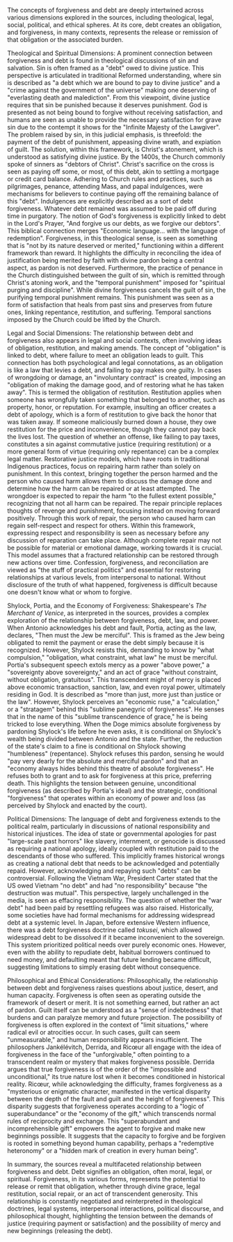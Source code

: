 The concepts of forgiveness and debt are deeply intertwined across various dimensions explored in the sources, including theological, legal, social, political, and ethical spheres. At its core, debt creates an obligation, and forgiveness, in many contexts, represents the release or remission of that obligation or the associated burden.

Theological and Spiritual Dimensions: A prominent connection between forgiveness and debt is found in theological discussions of sin and salvation. Sin is often framed as a "debt" owed to divine justice. This perspective is articulated in traditional Reformed understanding, where sin is described as "a debt which we are bound to pay to divine justice" and a "crime against the government of the universe" making one deserving of "everlasting death and malediction". From this viewpoint, divine justice requires that sin be punished because it deserves punishment. God is presented as not being bound to forgive without receiving satisfaction, and humans are seen as unable to provide the necessary satisfaction for grave sin due to the contempt it shows for the "Infinite Majesty of the Lawgiver". The problem raised by sin, in this judicial emphasis, is threefold: the payment of the debt of punishment, appeasing divine wrath, and expiation of guilt. The solution, within this framework, is Christ's atonement, which is understood as satisfying divine justice. By the 1400s, the Church commonly spoke of sinners as "debtors of Christ". Christ's sacrifice on the cross is seen as paying off some, or most, of this debt, akin to settling a mortgage or credit card balance. Adhering to Church rules and practices, such as pilgrimages, penance, attending Mass, and papal indulgences, were mechanisms for believers to continue paying off the remaining balance of this "debt". Indulgences are explicitly described as a sort of debt forgiveness. Whatever debt remained was assumed to be paid off during time in purgatory. The notion of God's forgiveness is explicitly linked to debt in the Lord's Prayer, "And forgive us our debts, as we forgive our debtors". This biblical connection merges "Economic language... with the language of redemption". Forgiveness, in this theological sense, is seen as something that is "not by its nature deserved or merited," functioning within a different framework than reward. It highlights the difficulty in reconciling the idea of justification being merited by faith with divine pardon being a central aspect, as pardon is not deserved. Furthermore, the practice of penance in the Church distinguished between the guilt of sin, which is remitted through Christ's atoning work, and the "temporal punishment" imposed for "spiritual purging and discipline". While divine forgiveness cancels the guilt of sin, the purifying temporal punishment remains. This punishment was seen as a form of satisfaction that heals from past sins and preserves from future ones, linking repentance, restitution, and suffering. Temporal sanctions imposed by the Church could be lifted by the Church.

Legal and Social Dimensions: The relationship between debt and forgiveness also appears in legal and social contexts, often involving ideas of obligation, restitution, and making amends. The concept of "obligation" is linked to debt, where failure to meet an obligation leads to guilt. This connection has both psychological and legal connotations, as an obligation is like a law that levies a debt, and failing to pay makes one guilty. In cases of wrongdoing or damage, an "involuntary contract" is created, imposing an "obligation of making the damage good, and of restoring what he has taken away". This is termed the obligation of restitution. Restitution applies when someone has wrongfully taken something that belonged to another, such as property, honor, or reputation. For example, insulting an officer creates a debt of apology, which is a form of restitution to give back the honor that was taken away. If someone maliciously burned down a house, they owe restitution for the price and inconvenience, though they cannot pay back the lives lost. The question of whether an offense, like failing to pay taxes, constitutes a sin against commutative justice (requiring restitution) or a more general form of virtue (requiring only repentance) can be a complex legal matter. Restorative justice models, which have roots in traditional Indigenous practices, focus on repairing harm rather than solely on punishment. In this context, bringing together the person harmed and the person who caused harm allows them to discuss the damage done and determine how the harm can be repaired or at least attempted. The wrongdoer is expected to repair the harm "to the fullest extent possible," recognizing that not all harm can be repaired. The repair principle replaces thoughts of revenge and punishment, focusing instead on moving forward positively. Through this work of repair, the person who caused harm can regain self-respect and respect for others. Within this framework, expressing respect and responsibility is seen as necessary before any discussion of reparation can take place. Although complete repair may not be possible for material or emotional damage, working towards it is crucial. This model assumes that a fractured relationship can be restored through new actions over time. Confession, forgiveness, and reconciliation are viewed as "the stuff of practical politics" and essential for restoring relationships at various levels, from interpersonal to national. Without disclosure of the truth of what happened, forgiveness is difficult because one doesn't know what or whom to forgive.

Shylock, Portia, and the Economy of Forgiveness: Shakespeare's _The Merchant of Venice_, as interpreted in the sources, provides a complex exploration of the relationship between forgiveness, debt, law, and power. When Antonio acknowledges his debt and fault, Portia, acting as the law, declares, "Then must the Jew be merciful". This is framed as the Jew being obligated to remit the payment or erase the debt simply because it is recognized. However, Shylock resists this, demanding to know by "what compulsion," "obligation, what constraint, what law" he must be merciful. Portia's subsequent speech extols mercy as a power "above power," a "sovereignty above sovereignty," and an act of grace "without constraint, without obligation, gratuitous". This transcendent might of mercy is placed above economic transaction, sanction, law, and even royal power, ultimately residing in God. It is described as "more than just, more just than justice or the law". However, Shylock perceives an "economic ruse," a "calculation," or a "stratagem" behind this "sublime panegyric of forgiveness". He senses that in the name of this "sublime transcendence of grace," he is being tricked to lose everything. When the Doge mimics absolute forgiveness by pardoning Shylock's life before he even asks, it is conditional on Shylock's wealth being divided between Antonio and the state. Further, the reduction of the state's claim to a fine is conditional on Shylock showing "humbleness" (repentance). Shylock refuses this pardon, sensing he would "pay very dearly for the absolute and merciful pardon" and that an "economy always hides behind this theatre of absolute forgiveness". He refuses both to grant and to ask for forgiveness at this price, preferring death. This highlights the tension between genuine, unconditional forgiveness (as described by Portia's ideal) and the strategic, conditional "forgiveness" that operates within an economy of power and loss (as perceived by Shylock and enacted by the court).

Political Dimensions: The language of debt and forgiveness extends to the political realm, particularly in discussions of national responsibility and historical injustices. The idea of state or governmental apologies for past "large-scale past horrors" like slavery, internment, or genocide is discussed as requiring a national apology, ideally coupled with restitution paid to the descendants of those who suffered. This implicitly frames historical wrongs as creating a national debt that needs to be acknowledged and potentially repaid. However, acknowledging and repaying such "debts" can be controversial. Following the Vietnam War, President Carter stated that the US owed Vietnam "no debt" and had "no responsibility" because "the destruction was mutual". This perspective, largely unchallenged in the media, is seen as effacing responsibility. The question of whether the "war debt" had been paid by resettling refugees was also raised. Historically, some societies have had formal mechanisms for addressing widespread debt at a systemic level. In Japan, before extensive Western influence, there was a debt forgiveness doctrine called _tokusei_, which allowed widespread debt to be dissolved if it became inconvenient to the sovereign. This system prioritized political needs over purely economic ones. However, even with the ability to repudiate debt, habitual borrowers continued to need money, and defaulting meant that future lending became difficult, suggesting limitations to simply erasing debt without consequence.

Philosophical and Ethical Considerations: Philosophically, the relationship between debt and forgiveness raises questions about justice, desert, and human capacity. Forgiveness is often seen as operating outside the framework of desert or merit. It is not something earned, but rather an act of pardon. Guilt itself can be understood as a "sense of indebtedness" that burdens and can paralyze memory and future projection. The possibility of forgiveness is often explored in the context of "limit situations," where radical evil or atrocities occur. In such cases, guilt can seem "unmeasurable," and human responsibility appears insufficient. The philosophers Jankélévitch, Derrida, and Ricœur all engage with the idea of forgiveness in the face of the "unforgivable," often pointing to a transcendent realm or mystery that makes forgiveness possible. Derrida argues that true forgiveness is of the order of the "impossible and unconditional," its true nature lost when it becomes conditioned in historical reality. Ricœur, while acknowledging the difficulty, frames forgiveness as a "mysterious or enigmatic character, manifested in the vertical disparity between the depth of the fault and guilt and the height of forgiveness". This disparity suggests that forgiveness operates according to a "logic of superabundance" or the "economy of the gift," which transcends normal rules of reciprocity and exchange. This "superabundant and incomprehensible gift" empowers the agent to forgive and make new beginnings possible. It suggests that the capacity to forgive and be forgiven is rooted in something beyond human capability, perhaps a "redemptive heteronomy" or a "hidden mark of creation in every human being".

In summary, the sources reveal a multifaceted relationship between forgiveness and debt. Debt signifies an obligation, often moral, legal, or spiritual. Forgiveness, in its various forms, represents the potential to release or remit that obligation, whether through divine grace, legal restitution, social repair, or an act of transcendent generosity. This relationship is constantly negotiated and reinterpreted in theological doctrines, legal systems, interpersonal interactions, political discourse, and philosophical thought, highlighting the tension between the demands of justice (requiring payment or satisfaction) and the possibility of mercy and new beginnings (releasing the debt).